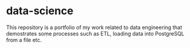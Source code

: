 # data-science

This repository is a portfolio of my work related to data engineering that demostrates some processes such as ETL, loading data into PostgreSQL from a file etc.
